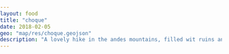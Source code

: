 ```yaml
---
layout: food
title: "choque"
date: 2018-02-05
geo: "map/res/choque.geojson"
description: "A lovely hike in the andes mountains, filled wit ruins and people"
---
```

<link rel="stylesheet" href="https://unpkg.com/leaflet@1.7.1/dist/leaflet.css"
   integrity="sha512-xodZBNTC5n17Xt2atTPuE1HxjVMSvLVW9ocqUKLsCC5CXdbqCmblAshOMAS6/keqq/sMZMZ19scR4PsZChSR7A=="
   crossorigin=""/>

<script>
/*
var mymap = L.map('mapid');//.setView([51.505, -0.09], 13);

L.tileLayer('https://api.mapbox.com/styles/v1/{id}/tiles/{z}/{x}/{y}?access_token={accessToken}', {
    attribution: 'Map data &copy; <a href="https://www.openstreetmap.org/copyright">OpenStreetMap</a> contributors, Imagery © <a href="https://www.mapbox.com/">Mapbox</a>',
    maxZoom: 18,
    id: 'mapbox/streets-v11',
    tileSize: 512,
    zoomOffset: -1,
    accessToken:'pk.eyJ1IjoiamJhZGFzaCIsImEiOiJja3ExM3oxczAwMXNwMm9sYTNsbXZqdTBnIn0.5Kvwf2lG7rxYvJ9K63bcsA'
}).addTo(mymap);
*/
</script>
<!-- this works and loads a map!-->







<head>

<meta http-equiv="Content-Type" content="text/html; charset=UTF-8">
	<meta name="viewport" content="initial-scale=1.0, user-scalable=no" />
	<style>
		html,
		body,
		.leaflet-map,
		.elevation-div {
			height: 100%;
			width: 100%;
			padding: 0px;
			margin: 0px;
		}

		.leaflet-map {
			height: 55%;
			max-height: 100vh;
		}

		.elevation-div {
			height: 25%;
			font: 12px/1.5 "Helvetica Neue", Arial, Helvetica, sans-serif;
		}
	</style>

	<!-- leaflet-ui -->
	<script src="https://unpkg.com/leaflet@1.6.0/dist/leaflet.js"></script>
	<script src="https://unpkg.com/leaflet-ui@0.5.0/dist/leaflet-ui.js"></script>

	<!-- leaflet-elevation -->
	<link rel="stylesheet" href="https://unpkg.com/@raruto/leaflet-elevation@1.6.9/dist/leaflet-elevation.min.css" />
	<script src="https://unpkg.com/@raruto/leaflet-elevation@1.6.9/dist/leaflet-elevation.min.js"></script>

</head>

<body>

	<div id="map" class="leaflet-map"></div>

	<script>
		var opts = {
			map: {
				center: [41.4583, 12.7059],
				zoom: 5,
				fullscreenControl: false,
				resizerControl: true,
				preferCanvas: true,
				rotate: true,
				// bearing: 45,
				rotateControl: {
					closeOnZeroBearing: true
				},
			},
			elevationControl: {
				url: "https://jbad.github.io/map/res/choque1.geojson",
				options: {
					theme: "lime-theme",
					collapsed: false,
					autohide: false,
					autofitBounds: true,
					position: "bottomleft",
					detached: true,
					summary: "inline",
					imperial: false,
					// altitude: "disabled",
					slope: true,
					speed: false,
					acceleration: false,
					time: true,
					legend: true,
					followMarker: true,
					almostOver: true,
					distanceMarkers: true,
				},
			},
			layersControl: {
				options: {
					collapsed: false,
				},
			},
		};

		var map = L.map('map', opts.map);

		var controlElevation = L.control.elevation(opts.elevationControl.options);
		var controlLayer = L.control.layers(null, null, opts.layersControl.options);

		controlElevation.addTo(map);
		controlLayer.addTo(map);

		controlElevation.on('eledata_loaded', function(e) {
			controlLayer.addOverlay(e.layer, e.name);
		});

		controlElevation.load(opts.elevationControl.url);
	</script>

	<!-- i18n -->
	<script>

		// Register a custom locale
		L.registerLocale('en:18', {
			"Acceleration"      : "Acceleration",
			"Altitude"          : "Elevation",
			"Slope"             : "Slope",
			"Speed"             : "Velocity",
			"Total Length: "    : "L: ",
			"Max Elevation: "   : "E Max: ",
			"Min Elevation: "   : "E Min: ",
			"Total Time: "      : "T: ",
			"Total Ascent: "    : "Asc: ",
			"Total Descent: "   : "Desc: ",
			"Min Slope: "       : "S Min: ",
			"Max Slope: "       : "S Max: ",
			"Min Speed: "       : "V Min: ",
			"Max Speed: "       : "V Max: ",
			"Avg Speed: "       : "V Avg: ",
			"Min Acceleration: ": "A Min: ",
			"Max Acceleration: ": "A Max: ",
			"Avg Acceleration: ": "A Avg: ",
		});

		// Enable a custom locale
		// L.setLocale('en:18');

	</script>




This is my stroy of choque quiero

EXPLORATION + expierment to fgure out this recipe

<h2>Mushroom Pan Mee</h2>
Ingredients
<ul>
  <li>Light Soy Sauce </li>
</ul>

Steps
<ol>
</ol>

experimentation with new dried mushroom: chiken of the woods, matsutake, king bolete and morel
